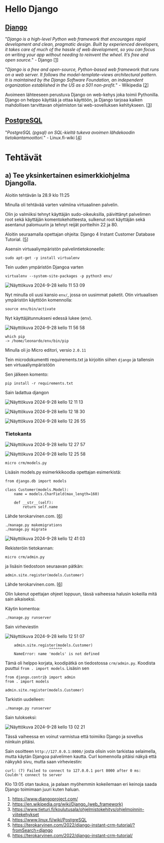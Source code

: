 # Hello Django

## [Django](https://www.djangoproject.com/)

"_Django is a high-level Python web framework that encourages rapid development and clean, pragmatic design. Built by experienced developers, it takes care of much of the hassle of web development, so you can focus on writing your app without needing to reinvent the wheel. It’s free and open source._" - Django [[1](https://www.djangoproject.com/)]

"_Django is a free and open-source, Python-based web framework that runs on a web server. It follows the model–template–views architectural pattern. It is maintained by the Django Software Foundation, an independent organization established in the US as a 501 non-profit._" - Wikipedia [[2](https://en.wikipedia.org/wiki/Django_(web_framework))]

Avoimeen lähteeseen perustuva Django on web-kehys joka toimii Pythonilla. Django on helppo käyttää ja ottaa käyttöön, ja Django tarjoaa kaiken mahdollisen tarvittavan ohjelmiston tai web-sovelluksen kehitykseen. [[3](https://www.tieturi.fi/koulutusala/ohjelmistokehitys/ohjelmoinnin-viitekehykset/)]

## [PostgreSQL](https://www.postgresql.org/)

"_PostgreSQL (pgsql) on SQL-kieltä tukeva avoimen lähdekoodin tietokantamoottori._" - Linux.fi-wiki [[4](https://www.linux.fi/wiki/PostgreSQL)]

# Tehtävät

## a) Tee yksinkertainen esimerkkiohjelma Djangolla.

Aloitin tehtävän la 28.9 klo 11:25

Minulla oli tehtävää varten valmiina virtuaalinen palvelin.

Olin jo valmiiksi tehnyt käyttäjän sudo-oikeuksilla, päivittänyt palvelimen root sekä käyttäjän komentokehotteesta, sulkenut root käyttäjän sekä asentanut palomuurin ja tehnyt reijät portteihin 22 ja 80.

Aloitin seuraamalla opettajan ohjeita: Django 4 Instant Customer Database Tutorial. [[5](https://terokarvinen.com/2022/django-instant-crm-tutorial/?fromSearch=django)]

Asensin virtuaaliympäristön palvelintietokoneelle:

    sudo apt-get -y install virtualenv

Tein uuden ympäristön Djangoa varten

    virtualenv --system-site-packages -p python3 env/

![Näyttökuva 2024-9-28 kello 11 53 09](https://github.com/user-attachments/assets/4028c7e0-8b8d-4c07-aa55-a3e3d4b03821)

Nyt minulla oli uusi kansio `env/`, jossa on uusimmat paketit. Otin virtuaalisen ympäristön käyttöön komennolla:

    source env/bin/activate

Nyt käyttäjätunnukseni edessä lukee (env).

![Näyttökuva 2024-9-28 kello 11 56 58](https://github.com/user-attachments/assets/d974dc28-2de8-4836-9d4b-06098f4d28c0)

    which pip
    -> /home/leonardo/env/bin/pip

Minulla oli jo Micro editori, versio `2.0.11`

Tein microdokumentti requirements.txt ja kirjoitin siihen `django` ja tallensin sen virtuaaliympäristöön

Sen jälkeen komento:

    pip install -r requirements.txt

Sain ladattua djangon

![Näyttökuva 2024-9-28 kello 12 11 13](https://github.com/user-attachments/assets/1b63967e-7b2e-4dd7-a0f3-5874379144af)

![Näyttökuva 2024-9-28 kello 12 18 30](https://github.com/user-attachments/assets/8d1e14bc-497b-44c0-93e3-595b32633733)

![Näyttökuva 2024-9-28 kello 12 26 55](https://github.com/user-attachments/assets/549a2d48-cbab-42fb-9691-14937bed6c98)

### Tietokanta

![Näyttökuva 2024-9-28 kello 12 27 57](https://github.com/user-attachments/assets/3f62a1ce-a272-49ad-a5fd-8afcc3d982c9)

![Näyttökuva 2024-9-28 kello 12 25 58](https://github.com/user-attachments/assets/dfcee407-998b-45f9-881a-c94081fb9b2a)

    micro crm/models.py

Lisäsin models.py esimerkkikoodia opettajan esimerkistä:

    from django.db import models

    class Customer(models.Model):
        name = models.CharField(max_length=160)

        def __str__(self):		
            return self.name	

Lähde terokarvinen.com. [[6](https://terokarvinen.com/2022/django-instant-crm-tutorial/)]

    ./manage.py makemigrations
    ./manage.py migrate

![Näyttökuva 2024-9-28 kello 12 41 03](https://github.com/user-attachments/assets/ac481f01-48ed-4da0-83e4-7854f4feacd9)

Rekisteröin tietokannan:

    micro crm/admin.py
    
ja lisäsin tiedostoon seuraavan pätkän:

    admin.site.register(models.Customer)

Lähde terokarvinen.com. [[6](https://terokarvinen.com/2022/django-instant-crm-tutorial/)]

Olin lukenut opettajan ohjeet loppuun, tässä vaiheessa halusin kokeilla mitä sain aikaiseksi.

Käytin komentoa:

    ./manage.py runserver

Sain virheviestin

![Näyttökuva 2024-9-28 kello 12 51 07](https://github.com/user-attachments/assets/64b9f6ed-29e2-417e-ad9b-32918036c00d)

        admin.site.register(models.Customer)
                        ^^^^^^
        NameError: name 'models' is not defined

Tämä oli helppo korjata, koodipätkä on tiedostossa `crm/admin.py`. Koodista puuttui `from . import models`. Lisäsin sen 

    from django.contrib import admin
    from . import models

    admin.site.register(models.Customer)

Tarkistin uudelleen:

    ./manage.py runserver

Sain tulokseksi:

![Näyttökuva 2024-9-28 kello 13 02 21](https://github.com/user-attachments/assets/db5b6237-8bfd-4800-bbb8-b075264bce5a)

Tässä vaiheessa en voinut varmistua että toimiiko Django ja sovellus niinkuin pitäisi.

Sain osoitteen `http://127.0.0.1:8000/` josta olisin voin tarkistaa selaimella, mutta käytän Djangoa palvelimen kautta. Curl komennolla pitäisi näkyä että näkyykö sivu, mutta saan virheviestin:

    curl: (7) Failed to connect to 127.0.0.1 port 8000 after 0 ms: Couldn't connect to server

Klo 13:05 otan taukoa, ja palaan myöhemmin kokeilemaan eri keinoja saada Django toimimaan juuri kuten haluan.


1. https://www.djangoproject.com/
2. https://en.wikipedia.org/wiki/Django_(web_framework)
3. https://www.tieturi.fi/koulutusala/ohjelmistokehitys/ohjelmoinnin-viitekehykset
4. https://www.linux.fi/wiki/PostgreSQL
5. https://terokarvinen.com/2022/django-instant-crm-tutorial/?fromSearch=django
6. https://terokarvinen.com/2022/django-instant-crm-tutorial/
